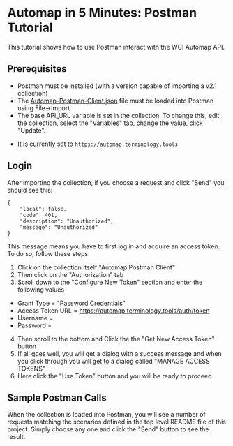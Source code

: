 # Automap in 5 Minutes: Postman Tutorial

This tutorial shows how to use Postman interact with the WCI Automap API.

Prerequisites
-------------
* Postman must be installed (with a version capable of importing a v2.1 collection)
* The [Automap-Postman-Client.json](Automap-Postman-Client.json) file must be loaded into Postman using File->Import
* The base API_URL variable is set in the collection.  To change this, edit the collection, select the "Variables" tab, change the value, click "Update".
 - It is currently set to `https://automap.terminology.tools`

Login
-----
After importing the collection, if you choose a request and click "Send" you should see this: 

```
{
    "local": false,
    "code": 401,
    "description": "Unauthorized",
    "message": "Unauthorized"
}
```

This message means you have to first log in and acquire an access token.  To do so, follow these steps:

1. Click on the collection itself "Automap Postman Client"
2. Then click on the "Authorization" tab
3. Scroll down to the "Configure New Token" section and enter the following values
  - Grant Type = "Password Credentials"
  - Access Token URL = https://automap.terminology.tools/auth/token
  - Username = <your email username>
  - Password = <your password>
4. Then scroll to the bottom and Click the the "Get New Access Token" button
5. If all goes well, you will get a dialog with a success message and when you click
   through you will get to a dialog called "MANAGE ACCESS TOKENS"
6. Here click the "Use Token" button and you will be ready to proceed.


Sample Postman Calls
-----------------
When the collection is loaded into Postman, you will see a number
of requests matching the scenarios defined in the top level README 
file of this project.  Simply choose any one and click the "Send" 
button to see the result.

